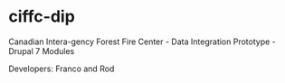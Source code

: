 ciffc-dip
=========

Canadian Intera-gency Forest Fire Center - Data Integration Prototype - Drupal 7 Modules

Developers: Franco and Rod

